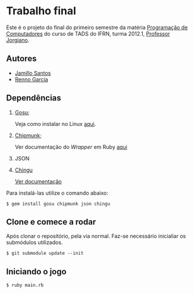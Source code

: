 
Trabalho final
==============
Este é o projeto do final do primeiro semestre da matéria [Programação de Computadores](http://dietinf.ifrn.edu.br/doku.php?id=corpodocente:jorgiano:20121:tads:programacao_de_computadores) do curso de TADS do IFRN, turma 2012.1, [Professor Jorgiano](http://dietinf.ifrn.edu.br/doku.php?id=corpodocente:jorgiano).

Autores
-------
* [Jamillo Santos](https://github.com/jamillosantos)
* [Renno Garcia](https://github.com/rennogarcia)


Dependências
------------
1.	[Gosu](http://www.libgosu.org/);

	Veja como instalar no Linux [aqui](https://github.com/jlnr/gosu/wiki/Getting-Started-on-Linux).


2.	[Chipmunk](http://chipmunk-physics.net/);

	Ver documentação do *Wrapper* em Ruby [aqui](http://beoran.github.com/chipmunk/)


3.	JSON


4.	[Chingu](https://github.com/ippa/chingu)

	[Ver documentação](http://rdoc.info/github/ippa/chingu/)


Para instalá-las utilize o comando abaixo:

	$ gem install gosu chipmunk json chingu

Clone e comece a rodar
----------------------

Após clonar o repositório, pela via normal. Faz-se necessário inicialiar os submódulos utilizados.

	$ git submodule update --init

Iniciando o jogo
----------------

	$ ruby main.rb
